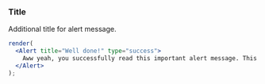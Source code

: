 ### Title

Additional title for alert message.

<!--start-code-->

```jsx
render(
  <Alert title="Well done!" type="success">
    Aww yeah, you successfully read this important alert message. This example text is going to run a bit longer so that you can see how spacing within an alert works with this kind of content.
  </Alert>
);
```

<!--end-code-->
